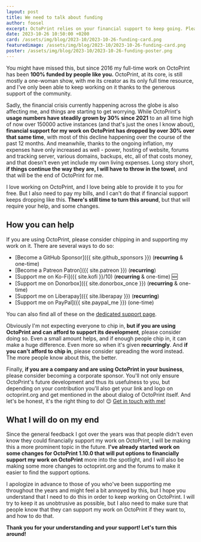 ```yaml
---
layout: post
title: We need to talk about funding
author: foosel
excerpt: OctoPrint relies on your financial support to keep going. Please consider chipping in if you can.
date: 2023-10-26 10:50:00 +0200
card: /assets/img/blog/2023-10/2023-10-26-funding-card.png
featuredimage: /assets/img/blog/2023-10/2023-10-26-funding-card.png
poster: /assets/img/blog/2023-10/2023-10-26-funding-poster.png
---
```


You might have missed this, but since 2016 my full-time work on OctoPrint has been
**100% funded by people like you.** OctoPrint, at its core, is still
mostly a one-woman show, with me its creator as its only full time resource, and I've only been 
able to keep working on it thanks to the generous support of the community.

Sadly, the financial crisis currently happening across the globe is also affecting me, and things 
are starting to get worrying. While OctoPrint's **usage numbers have steadily grown by 30% since 2021**
to an all time high of now over 150000 active instances (and that's just the ones I know about), 
**financial support for my work on OctoPrint has dropped by over 30% over that same time**, with most of this 
decline happening over the course of the past 12 months. And meanwhile, thanks to 
the ongoing inflation, my expenses have only increased as well - power, hosting of website, forums and
tracking server, various domains, backups, etc, all of that costs money, and that doesn't even yet
include my own living expenses. Long story short, **if things continue the way they are,
I will have to throw in the towel**, and that will be the end of OctoPrint for me.

I love working on OctoPrint, and I love being able to provide it to you for free. But I also need to
pay my bills, and I can't do that if financial support keeps dropping like this. **There's still time to turn this around**,
but that will require your help, and some changes.

## How you can help

If you are using OctoPrint, please consider chipping in and supporting my work on it. There are several 
ways to do so:

- [Become a GitHub Sponsor]({{ site.github_sponsors }}) (**recurring** & one-time)
- [Become a Patreon Patron]({{ site.patreon }}) (**recurring**)
- [Support me on Ko-Fi]({{ site.kofi }}/10) (**recurring** & one-time) 🆕
- [Support me on Donorbox]({{ site.donorbox_once }}) (**recurring** & one-time)
- [Support me on Liberapay]({{ site.liberapay }}) (**recurring**)
- [Support me on PayPal]({{ site.paypal_me }}) (one-time)

You can also find all of these on the [dedicated support page](/support-octoprint/).

Obviously I'm not expecting everyone to chip in, **but if you are using OctoPrint and can afford to
support its development**, please consider doing so. Even a small amount helps, and if enough people
chip in, it can make a huge difference. Even more so when it's given **recurringly**. 
And **if you can't afford to chip in**, please consider spreading
the word instead. The more people know about this, the better.

Finally, **if you are a company and are using OctoPrint in your business**, please consider becoming a
corporate sponsor. You'll not only ensure OctoPrint's future development and thus its usefulness to you, 
but depending on your contribution you'll also get your link and logo on octoprint.org and get 
mentioned in the about dialog of OctoPrint itself. And let's be honest, it's the right thing to do! 😉 [Get in touch with me!](mailto:sponsoring@octoprint.org)

## What I will do on my end

Since the general feedback I got over the years was that people didn't even know they could financially support
my work on OctoPrint, I will be making this a more prominent topic in the future. **I've already started
work on some changes for OctoPrint 1.10.0 that will put options to financially support my work on OctoPrint** more into the 
spotlight, and I will also be making some more changes to octoprint.org and the forums to make it easier to find the support options.

I apologize in advance to those of you who've been supporting me throughout the years and might feel
a bit annoyed by this, but I hope you understand that I need to do this in order to keep working on
OctoPrint. I will try to keep it as unobtrusive as possible, but I also need to make sure that people
know that they can support my work on OctoPrint if they want to, and how to do that.

**Thank you for your understanding and your support! Let's turn this around!**
